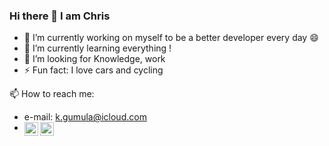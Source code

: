### Hi there 👋 I am Chris

- 🔭 I’m currently working on myself to be a better developer every day 😄
- 🌱 I’m currently learning everything !
- 👯 I’m looking for Knowledge, work 
- ⚡ Fun fact: I love cars and cycling


📫 How to reach me:

- e-mail: k.gumula@icloud.com
- [<img align="left" alt="Krzysztof-G | Facebook" width="22px" src="https://simpleicons.org/icons/facebook.svg" />][facebook]
  [<img align="left" alt="Krzysztof-G | Linkedin" color="#0077B5" width="22px" src="https://simpleicons.org/icons/linkedin.svg" />][linkedin]


[facebook]: https://www.facebook.com/chriss.greatt.1
[linkedin]: https://linkedin.com/in/krzysztof-gumuła
<!--
**Krzysztof-G/Krzysztof-G** is a ✨ _special_ ✨ repository because its `README.md` (this file) appears on your GitHub profile.

Here are some ideas to get you started:

-->
